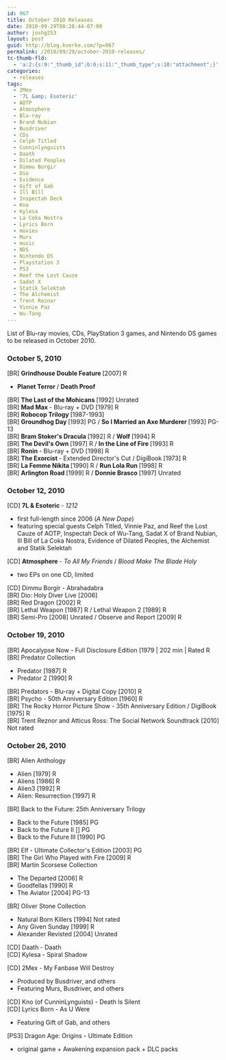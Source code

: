 ```yaml
---
id: 967
title: October 2010 Releases
date: 2010-09-29T00:28:44-07:00
author: joshg253
layout: post
guid: http://blog.kverke.com/?p=967
permalink: /2010/09/29/october-2010-releases/
tc-thumb-fld:
  - 'a:2:{s:9:"_thumb_id";b:0;s:11:"_thumb_type";s:10:"attachment";}'
categories:
  - releases
tags:
  - 2Mex
  - '7L &amp; Esoteric'
  - AOTP
  - Atmosphere
  - Blu-ray
  - Brand Nubian
  - Busdriver
  - CDs
  - Celph Titled
  - Cunninlynguists
  - Daath
  - Dilated Peoples
  - Dimmu Borgir
  - Dio
  - Evidence
  - Gift of Gab
  - Ill Bill
  - Inspectah Deck
  - Kno
  - Kylesa
  - La Coka Nostra
  - Lyrics Born
  - movies
  - Murs
  - music
  - NDS
  - Nintendo DS
  - Playstation 3
  - PS3
  - Reef the Lost Cauze
  - Sadat X
  - Statik Selektah
  - The Alchemist
  - Trent Reznor
  - Vinnie Paz
  - Wu-Tang
---
```

List of Blu-ray movies, CDs, PlayStation 3 games, and Nintendo DS games to be released in October 2010.

<!--more-->

<h3>October 5, 2010</h3>

[BR] <strong>Grindhouse Double Feature </strong>[2007] R

<ul>
    <li><strong>Planet Terror </strong>/ <strong>Death Proof</strong></li>
</ul>

[BR] <strong>The Last of the Mohicans </strong>[1992] Unrated<br />
    [BR] <strong>Mad Max </strong>- Blu-ray + DVD [1979] R<br />
    [BR] <strong>Robocop Trilogy </strong>[1987-1993] <br />
    [BR] <strong>Groundhog Day </strong>[1993] PG / <strong>So I Married an Axe Murderer </strong>[1993] PG-13<br />
    [BR] <strong>Bram Stoker&#039;s Dracula </strong>[1992] R / <strong>Wolf </strong>[1994] R<br />
    [BR] <strong>The Devil&#039;s Own </strong>[1997] R / <strong>In the Line of Fire </strong>[1993] R<br />
    [BR] <strong>Ronin </strong>- Blu-ray + DVD [1998] R<br />
    [BR] <strong>The Exorcist </strong>- Extended Director&#039;s Cut / DigiBook [1973] R<br />
    [BR] <strong>La Femme Nikita </strong>[1990] R / <strong>Run Lola Run </strong>[1998] R<br />
    [BR] <strong>Arlington Road </strong>[1999] R / <strong>Donnie Brasco </strong>[1997] Unrated

<h3>October 12, 2010</h3>

[CD] <strong>7L &amp; Esoteric </strong>- <em>1212</em>

<ul>
    <li>first full-length since 2006 (<em>A New Dope</em>)</li>
    <li>featuring special guests Celph Titled, Vinnie Paz,&nbsp;and Reef the Lost Cauze of AOTP,&nbsp;Inspectah Deck of Wu-Tang, Sadat X of Brand Nubian, Ill Bill of La Coka Nostra, Evidence of Dilated Peoples, the Alchemist and&nbsp;Statik Selektah</li>
</ul>

[CD] <strong>Atmosphere </strong>- <em>To All My Friends</em> / <em>Blood Make The Blade Holy</em>

<ul>
    <li>two EPs on one CD, limited</li>
</ul>

[CD] Dimmu Borgir - Abrahadabra<br />
    [BR] Dio: Holy Diver Live [2006]<br />
    [BR] Red Dragon [2002] R<br />
    [BR] Lethal Weapon [1987] R / Lethal Weapon 2 [1989] R<br />
    [BR] Semi-Pro [2008] Unrated / Observe and Report [2009] R

<h3>October 19, 2010</h3>

[BR] Apocalypse Now - Full Disclosure Edition [1979 | 202 min | Rated R<br />
    [BR] Predator Collection

<ul>
    <li>Predator [1987] R</li>
    <li>Predator 2 [1990] R</li>
</ul>

[BR] Predators - Blu-ray + Digital Copy [2010] R <br />
    [BR] Psycho - 50th Anniversary Edition [1960] R<br />
    [BR] The Rocky Horror Picture Show - 35th Anniversary Edition / DigiBook [1975] R<br />
    [BR] Trent Reznor and Atticus Ross: The Social Network Soundtrack [2010] Not rated

<h3>October 26, 2010</h3>

[BR] Alien Anthology

<ul>
    <li>Alien [1979] R</li>
    <li>Aliens [1986] R</li>
    <li>Alien3 [1992] R</li>
    <li>Alien: Resurrection [1997] R</li>
</ul>

[BR] Back to the Future: 25th Anniversary Trilogy

<ul>
    <li>Back to the Future [1985] PG</li>
    <li>Back to the Future II [] PG</li>
    <li>Back to the Future III [1990] PG</li>
</ul>

[BR] Elf - Ultimate Collector&#039;s Edition [2003] PG <br />
    [BR] The Girl Who Played with Fire [2009] R<br />
    [BR] Martin Scorsese Collection

<ul>
    <li>The Departed [2006] R</li>
    <li>Goodfellas [1990] R</li>
    <li>The Aviator [2004] PG-13</li>
</ul>

[BR] Oliver Stone Collection

<ul>
    <li>Natural Born Killers [1994] Not rated</li>
    <li>Any Given Sunday [1999] R</li>
    <li>Alexander Revisted [2004] Unrated</li>
</ul>

[CD] Daath - Daath<br />
    [CD] Kylesa - Spiral Shadow

[CD] 2Mex - My Fanbase Will Destroy

<ul>
    <li>Produced by Busdriver, and others</li>
    <li>Featuring Murs, Busdriver, and others</li>
</ul>

[CD] Kno (of CunninLynguists) - Death Is Silent<br />
    [CD] Lyrics Born - As U Were

<ul>
    <li>Featuring Gift of Gab, and others</li>
</ul>

[PS3] Dragon Age: Origins - Ultimate Edition

<ul>
    <li>original game + Awakening expansion pack + DLC packs</li>
</ul>